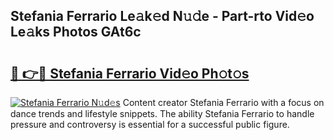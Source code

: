 ## Stefania Ferrario Le𝚊k𝚎d N𝚞𝚍e - Part-rto Vid𝚎o Le𝚊ks Photos GAt6c

# <h2><a href="http://fbe66h.evod.top/?m=Stefania+Ferrario">🔗 👉🔴 Stefania Ferrario Vid𝚎o Ph𝚘t𝚘s</a></h2>

[![Stefania Ferrario N𝚞d𝚎s](https://i.imgur.com/8V9OHl7.gif)](http://fbe66h.evod.top/?m=Stefania+Ferrario)
Content creator Stefania Ferrario with a focus on dance trends and lifestyle snippets. The ability Stefania Ferrario to handle pressure and controversy is essential for a successful public figure. 
